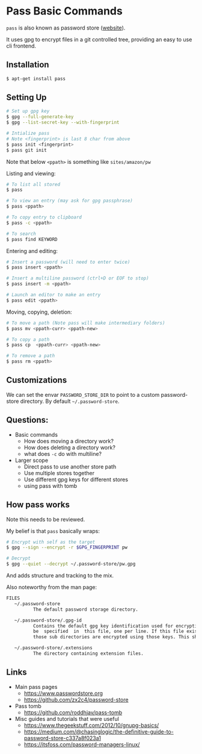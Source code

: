 # Pass Basic Commands

`pass` is also known as password store ([website](https://www.passwordstore.org/)).

It uses gpg to encrypt files in a git controlled tree, providing an easy to use cli frontend.

## Installation

```sh
$ apt-get install pass
```

## Setting Up

```sh
# Set up gpg key
$ gpg --full-generate-key
$ gpg --list-secret-key --with-fingerprint

# Intialize pass
# Note <fingerprint> is last 8 char from above
$ pass init <fingerprint>
$ pass git init
```

Note that below `<ppath>` is something like `sites/amazon/pw`

Listing and viewing:

```sh
# To list all stored
$ pass

# To view an entry (may ask for gpg passphrase)
$ pass <ppath>

# To copy entry to clipboard
$ pass -c <ppath>

# To search
$ pass find KEYWORD
```

Entering and editing:

```sh
# Insert a password (will need to enter twice)
$ pass insert <ppath>

# Insert a multiline password (ctrl+D or EOF to stop)
$ pass insert -m <ppath>

# Launch an editor to make an entry
$ pass edit <ppath>
```

Moving, copying, deletion:

```sh
# To move a path (Note pass will make intermediary folders)
$ pass mv <ppath-curr> <ppath-new>

# To copy a path
$ pass cp  <ppath-curr> <ppath-new>

# To remove a path
$ pass rm <ppath>
```


## Customizations

We can set the envar `PASSWORD_STORE_DIR` to point to a custom password-store directory. By default `~/.password-store`.


## Questions:

* Basic commands
    * How does moving a directory work?
    * How does deleting a directory work?
    * what does `-c` do with multiline?
* Larger scope
    * Direct pass to use another store path
    * Use multiple stores together
    * Use different gpg keys for different stores
    * using pass with tomb

## How pass works

Note this needs to be reviewed.

My belief is that `pass` basically wraps:

```sh
# Encrypt with self as the target
$ gpg --sign --encrypt -r $GPG_FINGERPRINT pw

# Decrypt
$ gpg --quiet --decrypt ~/.password-store/pw.gpg
```

And adds structure and tracking to the mix.


Also noteworthy from the man page:

```sh
FILES
   ~/.password-store
          The default password storage directory.

   ~/.password-store/.gpg-id
          Contains the default gpg key identification used for encryption and decryption.  Multiple gpg  keys  may
          be  specified  in  this file, one per line. If this file exists in any sub directories, passwords inside
          those sub directories are encrypted using those keys. This should be set using the init command.

   ~/.password-store/.extensions
          The directory containing extension files.
```

## Links

* Main pass pages
    * <https://www.passwordstore.org>
    * <https://github.com/zx2c4/password-store>
* Pass tomb
    * <https://github.com/roddhjav/pass-tomb>
* Misc guides and tutorials that were useful
    * <https://www.thegeekstuff.com/2012/10/gnupg-basics/>
    * <https://medium.com/@chasinglogic/the-definitive-guide-to-password-store-c337a8f023a1>
    * <https://itsfoss.com/password-managers-linux/>

